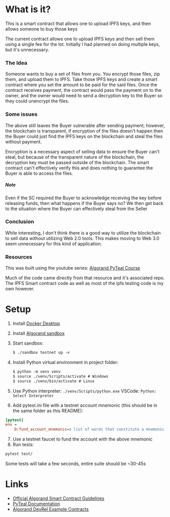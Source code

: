 # What is it?
This is a smart contract that allows one to upload IPFS keys, and then allows someone to buy those keys

The current contract allows one to upload IPFS keys and then sell them using a single fee for the lot.
Initially I had planned on doing multiple keys, but it's unnecessary.

### The Idea
Someone wants to buy a set of files from you. You encrypt those files, zip them, and upload them to IPFS.
Take those IPFS keys and create a smart contract where you set the amount to be paid for the said files.
Once the contract receives payment, the contract would pass the payment on to the owner, and the owner would need to send a decryption key to the Buyer so they could unencrypt the files.

### Some issues
The above still leaves the Buyer vulnerable after sending payment; however, the blockchain is transparent, if encryption of the files doesn't happen then the Buyer could just find the IPFS keys on the blockchain and steal the files without payment.

Encryption is a necessary aspect of selling data to ensure the Buyer can't steal, but because of the transparent nature of the blockchain, the decryption key must be passed outside of the blockchain. The smart contract can't effectively verify this and does nothing to guarantee the Buyer is able to access the files.

##### Note
Even if the SC required the Buyer to acknowledge receiving the key before releasing funds, then what happens if the Buyer says no? We then get back to the situation where the Buyer can effectively steal from the Seller

### Conclusion
While interesting, I don't think there is a good way to utilize the blockchain to sell data without utilizing Web 2.0 tools. This makes moving to Web 3.0 seem unnecessary for this kind of application. 

### Resources
This was built using the youtube series:
[Algorand PyTeal Course](https://www.youtube.com/watch?v=V3d3VTlgMo8&list=PLpAdAjL5F75CNnmGbz9Dm_k-z5I6Sv9_x)

Much of the code came directly from that resource and it's associated repo. The IPFS Smart contract code as well as most of the ipfs testing code is my own however.




# Setup

1. Install [Docker Desktop](https://www.docker.com/products/docker-desktop)
2. Install [Algorand sandbox](https://github.com/algorand/sandbox)
3. Start sandbox:
    ```txt
    $ ./sandbox testnet up -v
    ```
4. Install Python virtual environment in project folder:
    ```txt
    $ python -m venv venv
    $ source ./venv/Scripts/activate # Windows
    $ source ./venv/bin/activate # Linux
    ```
5. Use Python interpreter: `./venv/Scripts/python.exe`
    VSCode: `Python: Select Interpreter`

6. Add pytest.ini file with a testnet account mnemonic (this should be in the same folder as this README):
```ini
[pytest]
env =
    D:fund_account_mnemonic=a list of words that constitute a mnemonic
```
7. Use a testnet faucet to fund the account with the above mnemonic
8. Run tests:
```txt
pytest test/
```

Some tests will take a few seconds, entire suite should be ~30-45s

# Links

- [Official Algorand Smart Contract Guidelines](https://developer.algorand.org/docs/get-details/dapps/avm/teal/guidelines/)
- [PyTeal Documentation](https://pyteal.readthedocs.io/en/latest/index.html)
- [Algorand DevRel Example Contracts](https://github.com/algorand/smart-contracts)
